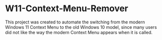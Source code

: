 # W11-Context-Menu-Remover
 This project was created to automate the switching from the modern Windows 11 Context Menu to the old Windows 10 model, since many users did not like the way the modern Context Menu appears when it is called.
